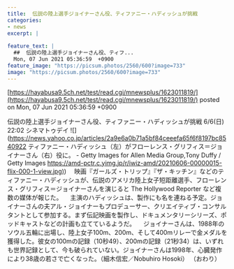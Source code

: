 ```yaml
---
title:  伝説の陸上選手ジョイナーさん役、ティファニー・ハディッシュが挑戦  
categories:
- news
excerpt: |
  
feature_text: |
  ##  伝説の陸上選手ジョイナーさん役、ティフ...
  Mon, 07 Jun 2021 05:36:59  +0900
feature_image: "https://picsum.photos/2560/600?image=733"
image: "https://picsum.photos/2560/600?image=733"
---
```


[https://hayabusa9.5ch.net/test/read.cgi/mnewsplus/1623011819/](https://hayabusa9.5ch.net/test/read.cgi/mnewsplus/1623011819/)
posted on Mon, 07 Jun 2021 05:36:59  +0900

<!--more-->

伝説の陸上選手ジョイナーさん役、ティファニー・ハディッシュが挑戦 6/6(日) 22:02 シネマトゥデイ ![](https://news.yahoo.co.jp/articles/2a9e6a0b71a5bf84ceeefa65f6f8197bc8540922 ティファニー・ハディッシュ（左）がフローレンス・グリフィス＝ジョイナーさん（右）役に。 - Getty Images for Allen Media Group,Tony Duffy / Getty Images [https://amd-pctr.c.yimg.jp/r/iwiz-amd/20210606-00000015-flix-000-1-view.jpg)](https://amd-pctr.c.yimg.jp/r/iwiz-amd/20210606-00000015-flix-000-1-view.jpg)) 　映画『ガールズ・トリップ』『ザ・キッチン』などのティファニー・ハディッシュが、伝説のアメリカ陸上女子短距離選手、フローレンス・グリフィス＝ジョイナーさんを演じると The Hollywood Reporter など複数の媒体が報じた。 　主演のハディッシュは、製作にも名を連ねる予定。ジョイナーさんの夫アル・ジョイナーもプロデューサー、クリエイティブ・コンサルタントとして参加する。まず伝記映画を製作し、ドキュメンタリーシリーズ、ポッドキャストなどの計画も立てているようだ。 　ジョイナーさんは、1988年のソウル五輪に出場し、陸上女子100m、200m、そして400mリレーで金メダルを獲得した。彼女の100mの記録（10秒49）、200mの記録（21秒34）は、いずれも世界記録として、今も破られていない。ジョイナーさんは1998年、心臓発作により38歳の若さで亡くなった。（細木信宏／Nobuhiro Hosoki） （おわり）
